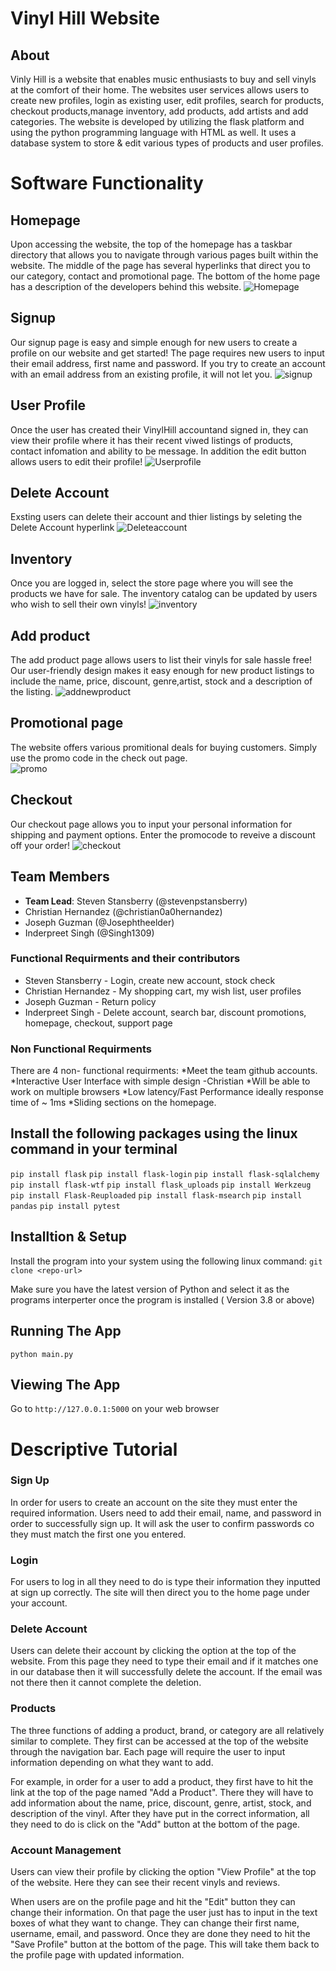 # Vinyl Hill Website #
## About ##
Vinly Hill is a website that enables music enthusiasts to buy and sell vinyls at the comfort of their home.
The websites user services allows users to create new profiles, login as existing user, edit profiles, search 
for products, checkout products,manage inventory, add products, add artists and add categories. The website is 
developed by utilizing the flask platform and using the python programming language with HTML as well. It uses 
a database system to store & edit various types of products and user profiles. 
# Software Functionality # 

## Homepage ##
Upon accessing the website, the top of the homepage has a taskbar directory that allows you to navigate through
various pages built within the website. The middle of the page has several hyperlinks that direct you to our category,
contact and promotional page. The bottom of the home page has a description of the developers behind this website. 
![Homepage](https://user-images.githubusercontent.com/28847753/168972705-65b519dd-745b-4b68-b2a6-6d4bd03ebbc9.png)


## Signup ##
Our signup page is easy and simple enough for new users to create a profile on our website and get started! The page 
requires new users to input their email address, first name and password. If you try to create an account with 
an email address from an existing profile, it will not let you.
![signup](https://user-images.githubusercontent.com/28847753/168972780-cb933365-becb-4b2f-bc9e-459a6c191b0d.png)


## User Profile ##
Once the user has created their VinylHill accountand signed in, they can view their profile where it has their recent 
viwed listings of products, contact infomation and ability to be message. In addition the edit button allows users
to edit their profile!
![Userprofile](https://user-images.githubusercontent.com/28847753/168975554-580a0e73-2a85-414e-8016-0a0b77ab627d.png)


## Delete Account ##
Exsting users can delete their account and thier listings by seleting the Delete Account hyperlink
![Deleteaccount](https://user-images.githubusercontent.com/28847753/168974481-5dbfc12a-ba47-4ea0-b6be-99c03e5b8cfd.png)


## Inventory ##
Once you are logged in, select the store page where you will see the products we have for sale. The inventory catalog
can be updated by users who wish to sell their own vinyls!
![inventory](https://user-images.githubusercontent.com/28847753/168972811-8807a1f0-4130-4212-9021-71eb04bd3c58.png)


## Add product ##
The add product page allows users to list their vinyls for sale hassle free! Our user-friendly design makes it easy enough
for new product listings to include the name, price, discount, genre,artist, stock and a description of the listing. 
![addnewproduct](https://user-images.githubusercontent.com/28847753/168972949-603f5960-d288-4a7c-9ce6-029a09ff3528.png)


## Promotional page ##
The website offers various promitional deals for buying customers. Simply use the promo code in the check out page.  
![promo](https://user-images.githubusercontent.com/28847753/168972959-3787755b-0803-4b25-b76a-45c13f68a052.png)


## Checkout ##
Our checkout page allows you to input your personal information for shipping and payment options. Enter the promocode to 
reveive a discount off your order!
![checkout](https://user-images.githubusercontent.com/28847753/168972979-c4719ff8-f117-4fd3-b258-42376ca40029.png)


## Team Members ##
* __Team Lead__: Steven Stansberry (@stevenpstansberry)
* Christian Hernandez (@christian0a0hernandez)
* Joseph Guzman (@Josephtheelder)
* Inderpreet Singh (@Singh1309) 

### Functional Requirments and their contributors ###
* Steven Stansberry - Login, create new account, stock check          
* Christian Hernandez - My shopping cart, my wish list, user profiles   
* Joseph Guzman - Return policy                   
* Inderpreet Singh - Delete account, search bar, discount promotions, homepage, checkout, support page
   
### Non Functional Requirments ###
There are 4 non- functional requirments: 
*Meet the team github accounts.
*Interactive User Interface with simple design -Christian
*Will be able to work on multiple browsers
*Low latency/Fast Performance ideally response time of ~ 1ms
*Sliding sections on the homepage.

## Install the following packages using the linux command in your terminal ##

`pip install flask`
`pip install flask-login`
`pip install flask-sqlalchemy`
`pip install flask-wtf`
`pip install flask_uploads`
`pip install Werkzeug`
`pip install Flask-Reuploaded`
`pip install flask-msearch`
`pip install pandas`
`pip install pytest`


##  Installtion & Setup  ##
Install the program into your system using the following linux command: 
`git clone <repo-url>`

Make sure you have the latest version of Python and select it as the programs interperter once the program is installed ( Version 3.8  or above)

## Running The App ##
`python main.py`

## Viewing The App ##
Go to `http://127.0.0.1:5000` on your web browser

# Descriptive Tutorial 

### Sign Up
In order for users to create an account on the site they must enter the required information.
Users need to add their email, name, and password in order to successfully sign up. 
It will ask the user to confirm passwords co they must match the first one you entered.

### Login
For users to log in all they need to do is type their information they inputted at sign up correctly. 
The site will then direct you to the home page under your account.

### Delete Account
Users can delete their account by clicking the option at the top of the website.
From this page they need to type their email and if it matches one in our database then it will successfully delete the account.
If the email was not there then it cannot complete the deletion.

### Products
The three functions of adding a product, brand, or category are all relatively similar to complete.
They first can be accessed at the top of the website through the navigation bar. 
Each page will require the user to input information depending on what they want to add.

For example, in order for a user to add a product, they first have to hit the link at the top of the page named "Add a Product".
There they will have to add information about the name, price, discount, genre, artist, stock, and description of the vinyl.
After they have put in the correct information, all they need to do is click on the "Add" button at the bottom of the page.

### Account Management
Users can view their profile by clicking the option "View Profile" at the top of the website. 
Here they can see their recent vinyls and reviews.

When users are on the profile page and hit the "Edit" button they can change their information.
On that page the user just has to input in the text boxes of what they want to change.
They can change their first name, username, email, and password.
Once they are done they need to hit the "Save Profile" button at the bottom of the page.
This will take them back to the profile page with updated information.

